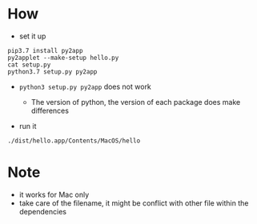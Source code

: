# How
* set it up
```
pip3.7 install py2app
py2applet --make-setup hello.py 
cat setup.py 
python3.7 setup.py py2app
```

* `python3 setup.py py2app` does not work
  * The version of python, the version of each package does make differences

* run it
```
./dist/hello.app/Contents/MacOS/hello
```

# Note
* it works for Mac only
* take care of the filename, it might be conflict with other file within the dependencies


